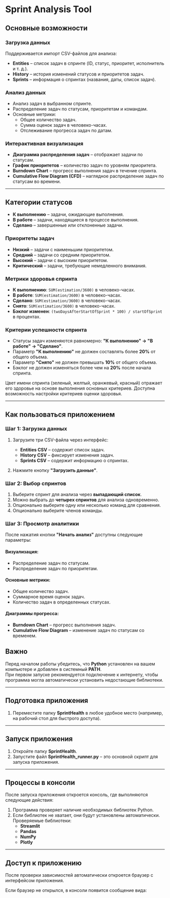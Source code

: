 # Sprint Analysis Tool

## Основные возможности

### Загрузка данных
Поддерживается импорт CSV-файлов для анализа:
- **Entities** – список задач в спринте (ID, статус, приоритет, исполнитель и т. д.).
- **History** – история изменений статусов и приоритетов задач.
- **Sprints** – информация о спринтах (названия, даты, список задач).

### Анализ данных
- Анализ задач в выбранном спринте.
- Распределение задач по статусам, приоритетам и командам.
- Основные метрики:
  - Общее количество задач.
  - Сумма оценок задач в человеко-часах.
  - Отслеживание прогресса задач по датам.

### Интерактивная визуализация
- **Диаграмма распределения задач** – отображает задачи по статусам.
- **График приоритетов** – количество задач по уровням приоритета.
- **Burndown Chart** – прогресс выполнения задач в течение спринта.
- **Cumulative Flow Diagram (CFD)** – наглядное распределение задач по статусам во времени.

---

## Категории статусов

- **К выполнению** – задачи, ожидающие выполнения.
- **В работе** – задачи, находящиеся в процессе выполнения.
- **Сделано** – завершенные или отклоненные задачи.

### Приоритеты задач

- **Низкий** – задачи с наименьшим приоритетом.
- **Средний** – задачи со средним приоритетом.
- **Высокий** – задачи с высоким приоритетом.
- **Критический** – задачи, требующие немедленного внимания.

### Метрики здоровья спринта

- **К выполнению**: `SUM(estimation/3600)` в человеко-часах.
- **В работе**: `SUM(estimation/3600)` в человеко-часах.
- **Сделано**: `SUM(estimation/3600)` в человеко-часах.
- **Снято**: `SUM(estimation/3600)` в человеко-часах.
- **Бэклог изменен**: `(twoDaysAfterStartOfSprint * 100) / startOfSprint` в процентах.

### Критерии успешности спринта

- Статусы задач изменяются равномерно: **"К выполнению" → "В работе" → "Сделано"**.
- Параметр **"К выполнению"** не должен составлять более **20%** от общего объема.
- Параметр **"Снято"** не должен превышать **10%** от общего объема.
- Бэклог не должен изменяться более чем на **20%** после начала спринта.

Цвет имени спринта (зеленый, желтый, оранжевый, красный) отражает его здоровье на основе выполнения основных критериев. Доступна возможность настройки критериев оценки здоровья.

---

## Как пользоваться приложением

### Шаг 1: Загрузка данных
1. Загрузите три CSV-файла через интерфейс:
   - **Entities CSV** – содержит список задач.
   - **History CSV** – фиксирует изменения задач.
   - **Sprints CSV** – содержит информацию о спринтах.

2. Нажмите кнопку **"Загрузить данные"**.

### Шаг 2: Выбор спринтов
1. Выберите спринт для анализа через **выпадающий список**.
2. Можно выбрать до **четырех спринтов** для анализа одновременно.
3. Опционально выберите одну или несколько команд для сравнения.
4. Опционально выберите членов команды.

### Шаг 3: Просмотр аналитики
После нажатия кнопки **"Начать анализ"** доступны следующие параметры:

#### Визуализация:
- Распределение задач по статусам.
- Распределение задач по приоритетам.

#### Основные метрики:
- Общее количество задач.
- Суммарное время оценок задач.
- Количество задач в определенных статусах.

#### Диаграммы прогресса:
- **Burndown Chart** – прогресс выполнения задач.
- **Cumulative Flow Diagram** – изменение задач по статусам со временем.

## Важно
Перед началом работы убедитесь, что **Python** установлен на вашем компьютере и добавлен в системный **PATH**.  
При первом запуске рекомендуется подключение к интернету, чтобы программа могла автоматически установить недостающие библиотеки.

---

## Подготовка приложения
1. Переместите папку **SprintHealth** в любое удобное место (например, на рабочий стол для быстрого доступа).

---

## Запуск приложения
1. Откройте папку **SprintHealth**.
2. Запустите файл **SprintHealth_runner.py** – это основной скрипт для запуска приложения.

---

## Процессы в консоли
После запуска приложения откроется консоль, где выполняются следующие действия:

1. Программа проверяет наличие необходимых библиотек Python.
2. Если библиотек не хватает, они будут установлены автоматически.  
   Проверяемые библиотеки:
   - **Streamlit**
   - **Pandas**
   - **NumPy**
   - **Plotly**

---

## Доступ к приложению
После проверки зависимостей автоматически откроется браузер с интерфейсом приложения.  

Если браузер не открылся, в консоли появится сообщение вида:








